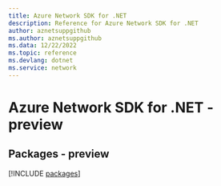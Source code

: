 ```yaml
---
title: Azure Network SDK for .NET
description: Reference for Azure Network SDK for .NET
author: aznetsuppgithub
ms.author: aznetsuppgithub
ms.data: 12/22/2022
ms.topic: reference
ms.devlang: dotnet
ms.service: network
---
```

# Azure Network SDK for .NET - preview
## Packages - preview
[!INCLUDE [packages](network-index.md)]